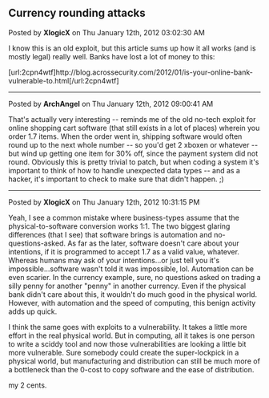 ## Currency rounding attacks
Posted by **XlogicX** on Thu January 12th, 2012 03:02:30 AM

I know this is an old exploit, but this article sums up how it all works (and is mostly legal) really well. Banks have lost a lot of money to this:

[url:2cpn4wtf]http&#58;//blog&#46;acrossecurity&#46;com/2012/01/is-your-online-bank-vulnerable-to&#46;html[/url:2cpn4wtf]

--------------------------------------------------------------------------------

Posted by **ArchAngel** on Thu January 12th, 2012 09:00:41 AM

That's actually very interesting -- reminds me of the old no-tech exploit for online shopping cart software (that still exists in a lot of places) wherein you order 1.7 items. When the order went in, shipping software would often round up to the next whole number -- so you'd get 2 xboxen or whatever -- but wind up getting one item for 30% off, since the payment system did not round. Obviously this is pretty trivial to patch, but when coding a system it's important to think of how to handle unexpected data types -- and as a hacker, it's important to check to make sure that didn't happen. ;)

--------------------------------------------------------------------------------

Posted by **XlogicX** on Thu January 12th, 2012 10:31:15 PM

Yeah, I see a common mistake where business-types assume that the physical-to-software conversion works 1:1. The two biggest glaring differences (that I see) that software brings is automation and no-questions-asked. As far as the later, software doesn't care about your intentions, if it is programmed to accept 1.7 as a valid value, whatever. Whereas humans may ask of your intentions...or just tell you it's impossible...software wasn't told it was impossible, lol. Automation can be even scarier. In the currency example, sure, no questions asked on trading a silly penny for another &quot;penny&quot; in another currency. Even if the physical bank didn't care about this, it wouldn't do much good in the physical world. However, with automation and the speed of computing, this benign activity adds up quick.

I think the same goes with exploits to a vulnerability. It takes a little more effort in the real physical world. But in computing, all it takes is one person to write a sciddy tool and now those vulnerabilities are looking a little bit more vulnerable. Sure somebody could create the super-lockpick in a physical world, but manufacturing and distribution can still be much more of a bottleneck than the 0-cost to copy software and the ease of distribution.

my 2 cents.
